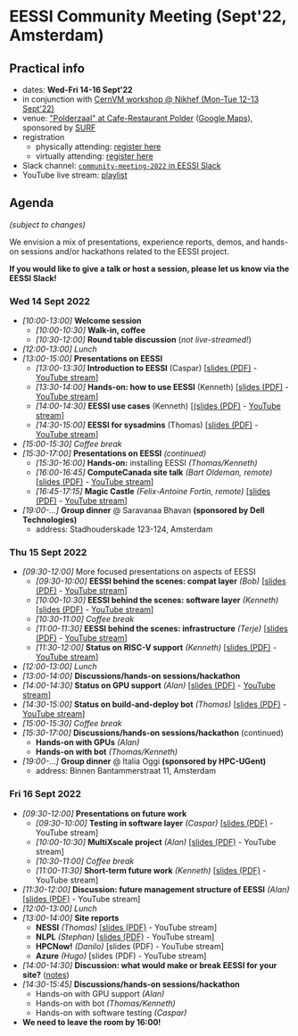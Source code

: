 # EESSI Community Meeting (Sept'22, Amsterdam)

## Practical info

- dates: **Wed-Fri 14-16 Sept'22**
- in conjunction with [CernVM workshop @ Nikhef (Mon-Tue 12-13 Sept'22)](https://indico.cern.ch/event/1079490)
- venue: ["Polderzaal" at Cafe-Restaurant Polder](https://www.cafe-restaurantpolder.nl/) ([Google
  Maps](https://www.google.nl/maps/place/Science+Park+201,+1098+XH+Amsterdam/@52.3546615,4.9504205,17z/data=!3m1!4b1!4m5!3m4!1s0x47c60944a3e28c25:0xf450971b8bdeea2d!8m2!3d52.3546582!4d4.9526092?hl=nl&shorturl=1)), sponsored by [SURF](https://www.surf.nl/en/research-ict/compute-services)
- registration
    - physically attending: [register here](https://events.surf.nl/kort14/open/b53c4d85-65a7-4ed7-a2cf-8a2d1d3556ea?culture=en-US)
    - virtually attending: [register here](https://events.surf.nl/kort4/open/d80bb791-2a2c-4745-a9dc-d0ed4f05117c?culture=en-US)
- Slack channel: [``community-meeting-2022`` in EESSI Slack](https://eessi-hpc.slack.com/archives/C0417F3JNLS)
- YouTube live stream: [playlist](https://www.youtube.com/playlist?list=PL6_PkP_6pUtb7_tovj1V__y4ii_AjhroJ)

## Agenda

*(subject to changes)*

We envision a mix of presentations, experience reports, demos, and hands-on sessions and/or hackathons related to the EESSI project.

**If you would like to give a talk or host a session, please let us know via the EESSI Slack!**

### Wed 14 Sept 2022

- *[10:00-13:00]* **Welcome session**
    - *[10:00-10:30]* **Walk-in, coffee**
    - *[10:30-12:00]* **Round table discussion** (*not live-streamed!*)
- *[12:00-13:00] Lunch*
- *[13:00-15:00]* **Presentations on EESSI**
    - *[13:00-13:30]* **Introduction to EESSI** (Caspar) [[slides (PDF)](2022-09-amsterdam/EESSI-community-meeting-2022.09-001-introduction-to-EESSI.pdf) - [YouTube stream](https://www.youtube.com/watch?v=XEqb4CWWK4A)]
    - *[13:30-14:00]* **Hands-on: how to use EESSI** (Kenneth) [[slides (PDF)](2022-09-amsterdam/EESSI-community-meeting-2022.09-002-Hands-on-How-to-use-EESSI.pdf) - [YouTube stream](https://www.youtube.com/watch?v=dnaFBmzwXzA)]
    - *[14:00-14:30]* **EESSI use cases** (Kenneth) [[(slides (PDF)](2022-09-amsterdam/EESSI-community-meeting-2022.09-003-EESSI-use-cases.pdf) - [YouTube stream](https://www.youtube.com/watch?v=SHqj0a3cfdg)]
    - *[14:30-15:00]* **EESSI for sysadmins** (Thomas) [[slides (PDF)](2022-09-amsterdam/EESSI-community-meeting-2022.09-004-EESSI-for-sysadmins.pdf) - [YouTube stream](https://www.youtube.com/watch?v=Fuykj4MRJno)]
- *[15:00-15:30] Coffee break*
- *[15:30-17:00]* **Presentations on EESSI** *(continued)*
    - *[15:30-16:00]* **Hands-on:** installing EESSI *(Thomas/Kenneth)*
    - *[16:00-16:45]* **ComputeCanada site talk** *(Bart Oldeman, remote)* [[slides (PDF)](2022-09-amsterdam/EESSI-community-meeting-2022.09-006-ComputeCanada.pdf) - [YouTube stream](https://www.youtube.com/watch?v=VQ6Y5dHr0mw)]
    - *[16:45-17:15]* **Magic Castle** *(Felix-Antoine Fortin, remote)* [[slides (PDF)](2022-09-amsterdam/EESSI-community-meeting-2022.09-007-Magic-Castle.pdf) - [YouTube stream](https://www.youtube.com/watch?v=XGnxbIHJLmw)]
- *[19:00-...]* **Group dinner** @ Saravanaa Bhavan **(sponsored by Dell Technologies)**
    - address: Stadhouderskade 123-124, Amsterdam

### Thu 15 Sept 2022

- *[09:30-12:00]* More focused presentations on aspects of EESSI
    - *[09:30-10:00]* **EESSI behind the scenes: compat layer** *(Bob)* [[slides (PDF)](2022-09-amsterdam/EESSI-community-meeting-2022.09-010-EESSI-behind-the-scenes-compat-layer.pdf) - [YouTube stream](https://www.youtube.com/watch?v=QTeIGww88hc)]
    - *[10:00-10:30]* **EESSI behind the scenes: software layer** *(Kenneth)* [[slides (PDF)](2022-09-amsterdam/EESSI-community-meeting-2022.09-011-EESSI-behind-the-scenes-software-layer.pdf) - [YouTube stream](https://www.youtube.com/watch?v=ZAwrJDev4r4)]
    - *[10:30-11:00] Coffee break*
    - *[11:00-11:30]* **EESSI behind the scenes: infrastructure** *(Terje)* [[slides (PDF)](2022-09-amsterdam/EESSI-community-meeting-2022.09-012-infrastructure.pdf) - [YouTube stream](https://www.youtube.com/watch?v=IweNoWUxFGQ)]
    - *[11:30-12:00]* **Status on RISC-V support** *(Kenneth)* [[slides (PDF)](2022-09-amsterdam/EESSI-community-meeting-2022.09-013-RISC-V-support.pdf) - [YouTube stream](https://www.youtube.com/watch?v=havsV_jxJjw)]
- *[12:00-13:00] Lunch*
- *[13:00-14:00]* **Discussions/hands-on sessions/hackathon**
- *[14:00-14:30]* **Status on GPU support** *(Alan)* [[slides (PDF)](2022-09-amsterdam/EESSI-community-meeting-2022.09-014-GPU-support.pdf) - [YouTube stream](https://www.youtube.com/watch?v=1pr2OwZIWVU)]
- *[14:30-15:00]* **Status on build-and-deploy bot** *(Thomas)* [[slides (PDF)](2022-09-amsterdam/EESSI-community-meeting-2022.09-015-status-build-deploy-bot.pdf) - [YouTube stream](https://www.youtube.com/watch?v=c53kjdSDlSo)]
- *[15:00-15:30] Coffee break*
- *[15:30-17:00]* **Discussions/hands-on sessions/hackathon** (continued)
    - **Hands-on with GPUs** *(Alan)*
    - **Hands-on with bot** *(Thomas/Kenneth)*
- *[19:00-...]* **Group dinner** @ Italia Oggi **(sponsored by HPC-UGent)**
    - address: Binnen Bantammerstraat 11, Amsterdam

### Fri 16 Sept 2022

- *[09:30-12:00]* **Presentations on future work**
    - *[09:30-10:00]* **Testing in software layer** *(Caspar)* [[slides (PDF)](2022-09-amsterdam/EESSI-community-meeting-2022.09-020-software-testing.pdf) - YouTube stream]
    - *[10:00-10:30]* **MultiXscale project** *(Alan)* [[slides (PDF)](2022-09-amsterdam/EESSI-community-meeting-2022.09-021-MultiXscale.pdf) - YouTube stream]
    - *[10:30-11:00] Coffee break*
    - *[11:00-11:30]* **Short-term future work** *(Kenneth)* [[slides (PDF)](2022-09-amsterdam/EESSI-community-meeting-2022.09-022-short-term-future-work.pdf) - YouTube stream]
- *[11:30-12:00]* **Discussion: future management structure of EESSI** *(Alan)* [[slides (PDF)](2022-09-amsterdam/EESSI-community-meeting-2022.09-023-management-structure.pdf) - YouTube stream]
- *[12:00-13:00] Lunch*
- *[13:00-14:00]* **Site reports**
    - **NESSI** *(Thomas)* [[slides (PDF)](2022-09-amsterdam/EESSI-community-meeting-2022.09-024-NESSI.pdf) - YouTube stream]
    - **NLPL** *(Stephan)* [[slides (PDF)](2022-09-amsterdam/EESSI-community-meeting-2022.09-025-site-talks-NLPL.pdf) - YouTube stream]
    - **HPCNow!** *(Danilo)* [slides (PDF) - YouTube stream]
    - **Azure** *(Hugo)* [slides (PDF) - YouTube stream]
- *[14:00-14:30]* **Discussion: what would make or break EESSI for your site?** ([notes](https://hackmd.io/@EESSI/SJe8CkMZs))
- *[14:30-15:45]* **Discussions/hands-on sessions/hackathon**
    - Hands-on with GPU support *(Alan)*
    - Hands-on with bot *(Thomas/Kenneth)*
    - Hands-on with software testing *(Caspar)*
- **We need to leave the room by 16:00!**
